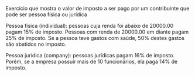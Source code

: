 Exercício que mostra o valor de imposto a ser pago por um contribuinte que pode ser pessoa física ou jurídica

Pessoa física (individual): pessoas cuja renda foi abaixo de 20000.00 pagam 15% de imposto. Pessoas com renda de 20000.00 em diante pagam 25% de imposto. 
Se a pessoa teve gastos com saúde, 50% destes gastos são abatidos no imposto.

Pessoa jurídica (company): pessoas jurídicas pagam 16% de imposto. 
Porém, se a empresa possuir mais de 10 funcionários, ela paga 14% de imposto.
